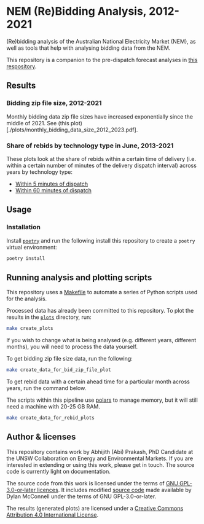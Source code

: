 # NEM (Re)Bidding Analysis, 2012-2021

(Re)bidding analysis of the Australian National Electricity Market (NEM), as well as tools that help with analysing bidding data from the NEM.

This repository is a companion to the pre-dispatch forecast analyses in [this respository](https://github.com/prakaa/NEMStorageUnderUncertainty).

## Results

### Bidding zip file size, 2012-2021

Monthly bidding data zip file sizes have increased exponentially since the middle of 2021. See (this plot)[./plots/monthly_bidding_data_size_2012_2023.pdf].

### Share of rebids by technology type in June, 2013-2021

These plots look at the share of rebids within a certain time of delivery (i.e. within a certain number of minutes of the delivery dispatch interval) across years by technology type:

- [Within 5 minutes of dispatch](./plots/rebids_june_300_share_by_tech_2013_2021.pdf)
- [Within 60 minutes of dispatch](./plots/rebids_june_3600_share_by_tech_2013_2021.pdf)

## Usage

### Installation

Install [`poetry`](https://python-poetry.org/) and run the following install this repository to create a `poetry` virtual environment:

```bash
poetry install
```

## Running analysis and plotting scripts

This repository uses a [Makefile](./Makefile) to automate a series of Python scripts used for the analysis.

Processed data has already been committed to this repository. To plot the results in the [`plots`](./plots/) directory, run:

```bash
make create_plots
```

If you wish to change what is being analysed (e.g. different years, different months), you will need to process the data yourself.

To get bidding zip file size data, run the following:

```bash
make create_data_for_bid_zip_file_plot
```
To get rebid data with a certain ahead time for a particular month across years, run the command below.

The scripts within this pipeline use [polars](https://www.pola.rs/) to manage memory, but it will still need a machine with 20-25 GB RAM.

```bash
make create_data_for_rebid_plots
```

## Author & licenses

This repository contains work by Abhijith (Abi) Prakash, PhD Candidate at the UNSW Collaboration on Energy and Environmental Markets. If you are interested in extending or using this work, please get in touch. The source code is currently light on documentation.

The source code from this work is licensed under the terms of [GNU GPL-3.0-or-later licences](./LICENSE). It includes modified [source code](https://unsw-ceem.github.io/CEEM-Gists/opennem_facilities.html) made available by Dylan McConnell under the terms of GNU GPL-3.0-or-later.

The results (generated plots) are licensed under a [Creative Commons Attribution 4.0 International License](http://creativecommons.org/licenses/by/4.0/).
